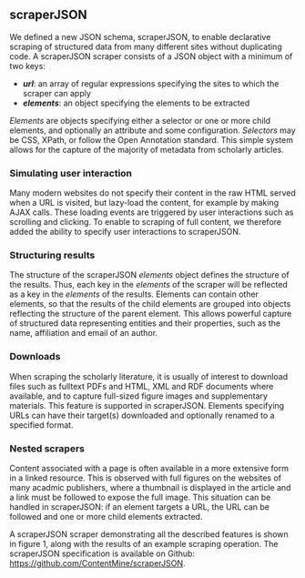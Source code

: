 ## scraperJSON
We defined a new JSON schema, scraperJSON, to enable declarative scraping of structured data from many different sites without duplicating code. A scraperJSON scraper consists of a JSON object with a minimum of two keys:

* ***url***: an array of regular expressions specifying the sites to which the scraper can apply
* ***elements***: an object specifying the elements to be extracted

*Elements* are objects specifying either a selector or one or more child elements, and optionally an attribute and some configuration. *Selectors* may be CSS, XPath, or follow the Open Annotation standard. This simple system allows for the capture of the majority of metadata from scholarly articles.

### Simulating user interaction

Many modern websites do not specify their content in the raw HTML served when a URL is visited, but lazy-load the content, for example by making AJAX calls. These loading events are triggered by user interactions such as scrolling and clicking. To enable to scraping of full content, we therefore added the ability to specify user interactions to scraperJSON. 

### Structuring results

The structure of the scraperJSON *elements* object defines the structure of the results. Thus, each key in the *elements* of the scraper will be reflected as a key in the *elements* of the results. Elements can contain other elements, so that the results of the child elements are grouped into objects reflecting the structure of the parent element. This allows powerful capture of structured data representing entities and their properties, such as the name, affiliation and email of an author.

### Downloads

When scraping the scholarly literature, it is usually of interest to download files such as fulltext PDFs and HTML, XML and RDF documents where available, and to capture full-sized figure images and supplementary materials. This feature is supported in scraperJSON. Elements specifying URLs can have their target(s) downloaded and optionally renamed to a specified format.

### Nested scrapers

Content associated with a page is often available in a more extensive form in a linked resource. This is observed with full figures on the websites of many acadmic publishers, where a thumbnail is displayed in the article and a link must be followed to expose the full image. This situation can be handled in scraperJSON: if an element targets a URL, the URL can be followed and one or more child elements extracted.

A scraperJSON scraper demonstrating all the described features is shown in figure 1, along with the results of an example scraping operation. The scraperJSON specification is available on Github: https://github.com/ContentMine/scraperJSON.